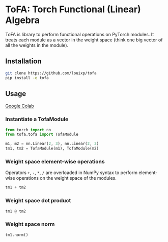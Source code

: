 # ToFA: Torch Functional (Linear) Algebra 
ToFA is library to perform functional operations on PyTorch modules. It treats 
each module as a vector in the weight space (think one big vector of all the 
weights in the module). 

## Installation

```bash
git clone https://github.com/louixp/tofa
pip install -e tofa
```

## Usage

[Google Colab](https://colab.research.google.com/drive/1SD0HqB4COTIIC8VCxHMeZ9ZEcLazgrjD#scrollTo=7aO8N3ciIRtP)

### Instantiate a TofaModule

```python
from torch import nn
from tofa.tofa import TofaModule

m1, m2 = nn.Linear(2, 3), nn.Linear(2, 3)
tm1, tm2 = TofaModule(m1), TofaModule(m2)
```

### Weight space element-wise operations

Operators `+`, `-`, `*`, `/` are overloaded in NumPy syntax to perform 
element-wise operations on the weight space of the modules.

```python
tm1 + tm2
```

### Weight space dot product

```python
tm1 @ tm2
``` 

### Weight space norm

```python
tm1.norm()
```